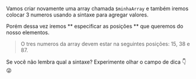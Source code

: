 Vamos criar novamente uma array chamada `$minhaArray` e também iremos colocar 3 numeros usando a sintaxe para agregar valores. 

Porém dessa vez iremos ** especificar as posições ** que queremos do nosso elementos.

> O tres numeros da array devem estar na seguintes posições: 15, 38 e 87.

Se você não lembra qual a sintaxe? Experimente olhar o campo de dica :point_down: :stuck_out_tongue_winking_eye: